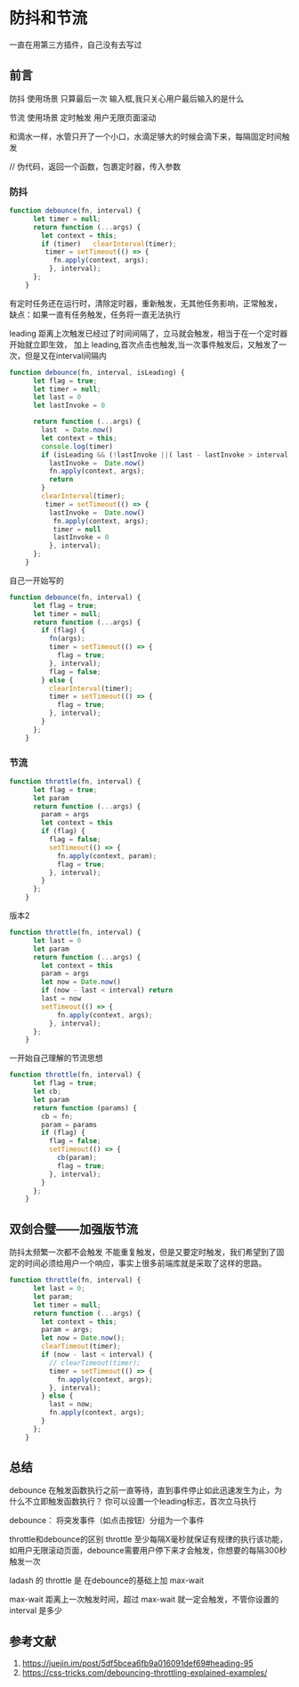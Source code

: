 # 防抖和节流

一直在用第三方插件，自己没有去写过

## 前言

防抖
使用场景 只算最后一次 输入框,我只关心用户最后输入的是什么

节流
使用场景 定时触发 用户无限页面滚动

和滴水一样，水管只开了一个小口，水滴足够大的时候会滴下来，每隔固定时间触发

// 伪代码，返回一个函数，包裹定时器，传入参数

### 防抖

```javascript
function debounce(fn, interval) {
      let timer = null;
      return function (...args) {
        let context = this;
        if (timer)   clearInterval(timer);
         timer = setTimeout(() => {
           fn.apply(context, args);
          }, interval);
      };
    }

```

有定时任务还在运行时，清除定时器，重新触发，无其他任务影响，正常触发，
缺点：如果一直有任务触发，任务将一直无法执行

leading 距离上次触发已经过了时间间隔了，立马就会触发，相当于在一个定时器开始就立即生效，
加上 leading,首次点击也触发,当一次事件触发后，又触发了一次，但是又在interval间隔内

```javascript
function debounce(fn, interval, isLeading) {
      let flag = true;
      let timer = null;
      let last = 0
      let lastInvoke = 0

      return function (...args) {
        last  = Date.now()
        let context = this;
        console.log(timer)
        if (isLeading && (!lastInvoke ||( last - lastInvoke > interval  && !timer))) {
          lastInvoke =  Date.now()
          fn.apply(context, args);
          return
        }
        clearInterval(timer);
         timer = setTimeout(() => {
          lastInvoke =  Date.now()
           fn.apply(context, args);
           timer = null
           lastInvoke = 0
          }, interval);
      };
    }

```

自己一开始写的

```javascript
function debounce(fn, interval) {
      let flag = true;
      let timer = null;
      return function (...args) {
        if (flag) {
          fn(args);
          timer = setTimeout(() => {
            flag = true;
          }, interval);
          flag = false;
        } else {
          clearInterval(timer);
          timer = setTimeout(() => {
            flag = true;
          }, interval);
        }
      };
    }

```

### 节流

<!-- 缺点 args 不是最新传入的参数，我进行了修改 -->
```javascript
function throttle(fn, interval) {
      let flag = true;
      let param
      return function (...args) {
        param = args
        let context = this
        if (flag) {
          flag = false;
          setTimeout(() => {
            fn.apply(context, param);
            flag = true;
          }, interval);
        }
      };
    }
```

版本2

```javascript
function throttle(fn, interval) {
      let last = 0
      let param
      return function (...args) {
        let context = this
        param = args
        let now = Date.now()
        if (now - last < interval) return
        last = now
        setTimeout(() => {
            fn.apply(context, args);
          }, interval);
      };
    }
```

一开始自己理解的节流思想

```javascript
function throttle(fn, interval) {
      let flag = true;
      let cb;
      let param
      return function (params) {
        cb = fn;
        param = params
        if (flag) {
          flag = false;
          setTimeout(() => {
            cb(param);
            flag = true;
          }, interval);
        }
      };
    }
```

## 双剑合璧——加强版节流

防抖太频繁一次都不会触发
不能重复触发，但是又要定时触发，我们希望到了固定的时间必须给用户一个响应，事实上很多前端库就是采取了这样的思路。

```javascript
function throttle(fn, interval) {
      let last = 0;
      let param;
      let timer = null;
      return function (...args) {
        let context = this;
        param = args;
        let now = Date.now();
        clearTimeout(timer);
        if (now - last < interval) {
          // clearTimeout(timer);
          timer = setTimeout(() => {
            fn.apply(context, args);
          }, interval);
        } else {
          last = now;
          fn.apply(context, args);
        }
      };
    }
```

## 总结

debounce 在触发函数执行之前一直等待，直到事件停止如此迅速发生为止，为什么不立即触发函数执行？
你可以设置一个leading标志，首次立马执行

debounce： 将突发事件（如点击按钮）分组为一个事件

throttle和debounce的区别 throttle 至少每隔X毫秒就保证有规律的执行该功能，
如用户无限滚动页面，debounce需要用户停下来才会触发，你想要的每隔300秒触发一次

ladash 的 throttle 是 在debounce的基础上加 max-wait

max-wait 距离上一次触发时间，超过 max-wait 就一定会触发，不管你设置的 interval 是多少

## 参考文献

1. <https://juejin.im/post/5df5bcea6fb9a016091def69#heading-95>
2. <https://css-tricks.com/debouncing-throttling-explained-examples/>
